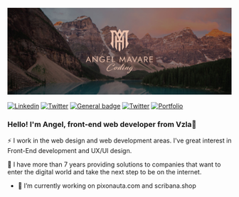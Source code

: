 ![App Screenshot](https://raw.githubusercontent.com/angelmavare/angelmavare/main/screenshots/bannerGithub.jpg)
<!-- ![App Screenshot](https://raw.githubusercontent.com/angelmavare/angelmavare/main/screenshots/linkedin3.jpg) -->
<!-- [![Linkedin](https://badgen.net/badge/icon/linkedin?icon=linkedin&label)](https://twitter.com)
[![Twitter](https://badgen.net/badge/icon/twitter?icon=twitter&label)](https://twitter.com) -->

<!-- 
NOTE:
--------------------------------------------------------------------------
Badges in: https://github.com/alexandresanlim/Badges4-README.md-Profile 
-------------------------------------------------------------------------->
[![Linkedin](https://img.shields.io/badge/LinkedIn-0077B5?style=for-the-badge&logo=linkedin&logoColor=white)](https://www.linkedin.com/in/angel-mavare-801b12104/)
[![Twitter](https://img.shields.io/badge/Twitter-1DA1F2?style=for-the-badge&logo=twitter&logoColor=white)](https://twitter.com/angelmavare1)
[![General badge](https://img.shields.io/badge/Portfolio-Website-green.svg)](https://shields.io/)
[![Twitter](https://badgen.net/badge/icon/twitter?icon=twitter&label)](https://twitter.com/angelmavare1)
[![Portfolio](https://badgen.net/badge/icon/portfolio/black?icon=chrome&label)](https://angelmavare.pixonauta.com)

<!-- [![JavaScript](https://img.shields.io/badge/--F7DF1E?logo=javascript&logoColor=000)](https://www.javascript.com/)
[![Figma](https://img.shields.io/badge/--F24E1E?logo=figma&logoColor=ffffff)](https://www.figma.com/)
[![Photoshop](https://img.shields.io/badge/--31A8FF?logo=adobe%20photoshop&logoColor=000)](https://www.photoshop.com/) -->

### Hello! I'm Angel, front-end web developer from Vzla👋

⚡ I work in the web design and web development areas. I've great interest in Front-End development and UX/UI design.

🌱 I have more than 7 years providing solutions to companies that want to enter the digital world and take the next step to be on the internet.

- 🔭 I’m currently working on pixonauta.com and scribana.shop
<!--
**angelmavare/angelmavare** is a ✨ _special_ ✨ repository because its `README.md` (this file) appears on your GitHub profile.

Here are some ideas to get you started:


- 🌱 I’m currently learning ...
- 👯 I’m looking to collaborate on ...
- 🤔 I’m looking for help with ...
- 💬 Ask me about ...
- 📫 How to reach me: ...
- 😄 Pronouns: ...
- ⚡ Fun fact: ...



### :hammer_and_wrench: Languages and Tools :-->

